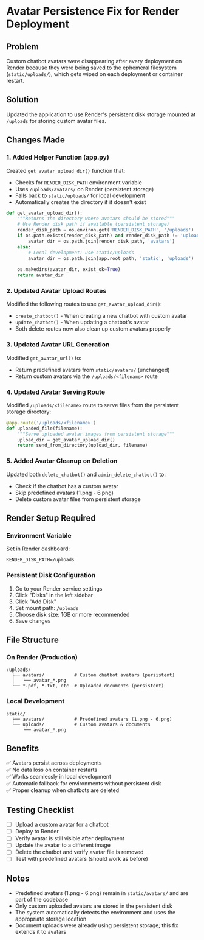 # Avatar Persistence Fix for Render Deployment

## Problem
Custom chatbot avatars were disappearing after every deployment on Render because they were being saved to the ephemeral filesystem (`static/uploads/`), which gets wiped on each deployment or container restart.

## Solution
Updated the application to use Render's persistent disk storage mounted at `/uploads` for storing custom avatar files.

## Changes Made

### 1. Added Helper Function (app.py)
Created `get_avatar_upload_dir()` function that:
- Checks for `RENDER_DISK_PATH` environment variable
- Uses `/uploads/avatars/` on Render (persistent storage)
- Falls back to `static/uploads/` for local development
- Automatically creates the directory if it doesn't exist

```python
def get_avatar_upload_dir():
    """Returns the directory where avatars should be stored"""
    # Use Render disk path if available (persistent storage)
    render_disk_path = os.environ.get('RENDER_DISK_PATH', '/uploads')
    if os.path.exists(render_disk_path) and render_disk_path != 'uploads':
        avatar_dir = os.path.join(render_disk_path, 'avatars')
    else:
        # Local development: use static/uploads
        avatar_dir = os.path.join(app.root_path, 'static', 'uploads')
    
    os.makedirs(avatar_dir, exist_ok=True)
    return avatar_dir
```

### 2. Updated Avatar Upload Routes
Modified the following routes to use `get_avatar_upload_dir()`:
- `create_chatbot()` - When creating a new chatbot with custom avatar
- `update_chatbot()` - When updating a chatbot's avatar
- Both delete routes now also clean up custom avatars properly

### 3. Updated Avatar URL Generation
Modified `get_avatar_url()` to:
- Return predefined avatars from `static/avatars/` (unchanged)
- Return custom avatars via the `/uploads/<filename>` route

### 4. Updated Avatar Serving Route
Modified `/uploads/<filename>` route to serve files from the persistent storage directory:
```python
@app.route('/uploads/<filename>')
def uploaded_file(filename):
    """Serve uploaded avatar images from persistent storage"""
    upload_dir = get_avatar_upload_dir()
    return send_from_directory(upload_dir, filename)
```

### 5. Added Avatar Cleanup on Deletion
Updated both `delete_chatbot()` and `admin_delete_chatbot()` to:
- Check if the chatbot has a custom avatar
- Skip predefined avatars (1.png - 6.png)
- Delete custom avatar files from persistent storage

## Render Setup Required

### Environment Variable
Set in Render dashboard:
```
RENDER_DISK_PATH=/uploads
```

### Persistent Disk Configuration
1. Go to your Render service settings
2. Click "Disks" in the left sidebar
3. Click "Add Disk"
4. Set mount path: `/uploads`
5. Choose disk size: 1GB or more recommended
6. Save changes

## File Structure

### On Render (Production)
```
/uploads/
  ├── avatars/           # Custom chatbot avatars (persistent)
  │   └── avatar_*.png
  └── *.pdf, *.txt, etc  # Uploaded documents (persistent)
```

### Local Development
```
static/
  ├── avatars/           # Predefined avatars (1.png - 6.png)
  └── uploads/           # Custom avatars & documents
      └── avatar_*.png
```

## Benefits
✅ Avatars persist across deployments  
✅ No data loss on container restarts  
✅ Works seamlessly in local development  
✅ Automatic fallback for environments without persistent disk  
✅ Proper cleanup when chatbots are deleted

## Testing Checklist
- [ ] Upload a custom avatar for a chatbot
- [ ] Deploy to Render
- [ ] Verify avatar is still visible after deployment
- [ ] Update the avatar to a different image
- [ ] Delete the chatbot and verify avatar file is removed
- [ ] Test with predefined avatars (should work as before)

## Notes
- Predefined avatars (1.png - 6.png) remain in `static/avatars/` and are part of the codebase
- Only custom uploaded avatars are stored in the persistent disk
- The system automatically detects the environment and uses the appropriate storage location
- Document uploads were already using persistent storage; this fix extends it to avatars

